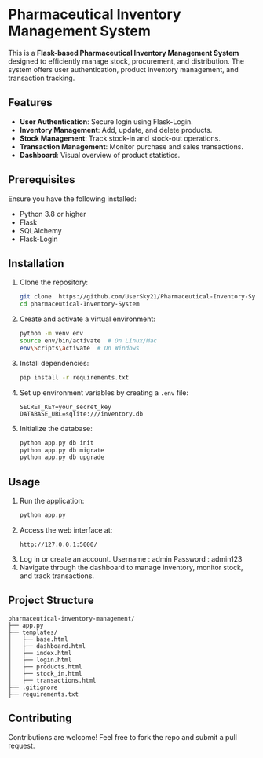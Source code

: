 # Pharmaceutical Inventory Management System

This is a **Flask-based Pharmaceutical Inventory Management System** designed to efficiently manage stock, procurement, and distribution. The system offers user authentication, product inventory management, and transaction tracking.

## Features
- **User Authentication**: Secure login using Flask-Login.
- **Inventory Management**: Add, update, and delete products.
- **Stock Management**: Track stock-in and stock-out operations.
- **Transaction Management**: Monitor purchase and sales transactions.
- **Dashboard**: Visual overview of product statistics.

## Prerequisites
Ensure you have the following installed:
- Python 3.8 or higher
- Flask
- SQLAlchemy
- Flask-Login

## Installation
1. Clone the repository:
    ```bash
    git clone  https://github.com/UserSky21/Pharmaceutical-Inventory-System-.git
    cd pharmaceutical-Inventory-System
    ```

2. Create and activate a virtual environment:
    ```bash
    python -m venv env
    source env/bin/activate  # On Linux/Mac
    env\Scripts\activate  # On Windows
    ```

3. Install dependencies:
    ```bash
    pip install -r requirements.txt
    ```

4. Set up environment variables by creating a `.env` file:
    ```
    SECRET_KEY=your_secret_key
    DATABASE_URL=sqlite:///inventory.db
    ```

5. Initialize the database:
    ```bash
    python app.py db init
    python app.py db migrate
    python app.py db upgrade
    ```

## Usage
1. Run the application:
    ```bash
    python app.py
    ```
2. Access the web interface at:
    ```
    http://127.0.0.1:5000/
    ```
3. Log in or create an account.
   Username : admin
   Password : admin123
5. Navigate through the dashboard to manage inventory, monitor stock, and track transactions.

## Project Structure
```
pharmaceutical-inventory-management/
├── app.py
├── templates/
│   ├── base.html
│   ├── dashboard.html
│   ├── index.html
│   ├── login.html
│   ├── products.html
│   ├── stock_in.html
│   ├── transactions.html
├── .gitignore
├── requirements.txt
```

## Contributing
Contributions are welcome! Feel free to fork the repo and submit a pull request.
